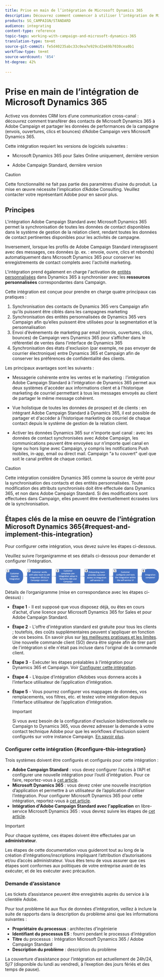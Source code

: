 ```yaml
---
title: Prise en main de l’intégration de Microsoft Dynamics 365
description: Découvrez comment commencer à utiliser l’intégration de Microsoft Dynamics 365
products: SG_CAMPAIGN/STANDARD
audience: integrating
content-type: reference
topic-tags: working-with-campaign-and-microsoft-dynamics-365
translation-type: tm+mt
source-git-commit: fe5d40235abc33c0ea7e929cd2e69b7030cea0b1
workflow-type: tm+mt
source-wordcount: '854'
ht-degree: 42%

---
```



# Prise en main de l’intégration de Microsoft Dynamics 365

Activez vos données CRM lors d’une communication cross-canal : découvrez comment transférer des contacts de Microsoft Dynamics 365 à Adobe Campaign et partager les données de performances de la campagne (envois, ouvertures, clics et bounces) d’Adobe Campaign vers Microsoft Dynamics 365.

Cette intégration requiert les versions de logiciels suivantes :

* Microsoft Dynamics 365 pour Sales Online uniquement, dernière version

* Adobe Campaign Standard, dernière version

>[!CAUTION]
>
>Cette fonctionnalité ne fait pas partie des paramètres d’usine du produit. La mise en œuvre nécessite l’implication d’Adobe Consulting. Veuillez contacter votre représentant Adobe pour en savoir plus.


## Principes

L&#39;intégration Adobe Campaign Standard avec Microsoft Dynamics 365 permet la synchronisation de toutes les données de contact disponibles dans le système de gestion de la relation client, rendant toutes les données de contact pertinentes disponibles pour les activités de campagne.

Inversement, lorsque les profils de Adobe Campaign Standard interagissent avec des messages, ces données (p. ex. : envoie, ouvre, clics et rebonds) automatiquement dans Microsoft Dynamics 365 pour conserver les enregistrements de contact complets avec l&#39;activité marketing.

L&#39;intégration prend également en charge l&#39;activation de [entités personnalisées](../../integrating/using/d365-acs-self-service-app-settings.md) dans Dynamics 365 à synchroniser avec les **ressources personnalisées** correspondantes dans Campaign.

Cette intégration est conçue pour prendre en charge quatre principaux cas pratiques :

1. Synchronisation des contacts de Dynamics 365 vers Campaign afin qu’ils puissent être ciblés dans les campagnes marketing
1. Synchronisation des entités personnalisées de Dynamics 365 vers Campaign afin qu’elles puissent être utilisées pour la segmentation et la personnalisation
1. Envoi d’événements de marketing par email (envois, ouvertures, clics, bounces) de Campaign vers Dynamics 365 pour s’afficher dans le référentiel de ventes dans l’interface de Dynamics 365
1. Synchronisation des états d&#39;exclusion (par exemple, ne pas envoyer de courrier électronique) entre Dynamics 365 et Campaign afin de conserver les préférences de confidentialité des clients.

Les principaux avantages sont les suivants :

* Messagerie cohérente entre les ventes et le marketing : l&#39;intégration Adobe Campaign Standard à l&#39;intégration de Dynamics 365 permet aux deux systèmes d&#39;accéder aux informations client et à l&#39;historique marketing de courriel permettant à tous les messages envoyés au client de partager le même message cohérent.

* Vue holistique de toutes les données de prospect et de clients : en intégrant Adobe Campaign Standard à Dynamics 365, il est possible de partager et d&#39;accéder à l&#39;historique marketing de courriel de chaque contact depuis le système de gestion de la relation client.

* Activer les données Dynamics 365 sur n&#39;importe quel canal : avec les données de contact synchronisées avec Adobe Campaign, les communications peuvent être envoyées sur n’importe quel canal en ligne ou hors ligne avec Campaign, y compris les notifications Push mobiles, in-app, email ou direct mail. Campaign &quot;a tu couvert&quot; quel que soit le canal préféré de chaque contact.

>[!CAUTION]
>
>Cette intégration considère Dynamics 365 comme la source de vérité pour la synchronisation des contacts et des entités personnalisées.  Toute modification des attributs synchronisés doit être effectuée dans Dynamics 365, et non dans Adobe Campaign Standard.  Si des modifications sont effectuées dans Campaign, elles peuvent être éventuellement écrasées lors de la synchronisation.


## Étapes clés de la mise en oeuvre de l&#39;intégration Microsoft Dynamics 365{#request-and-implement-this-integration}

Pour configurer cette intégration, vous devez suivre les étapes ci-dessous.

Veuillez suivre l’organigramme et ses détails ci-dessous pour demander et configurer l’intégration.

![](assets/provisioning-wf.png)

Détails de l’organigramme (mise en correspondance avec les étapes ci-dessus) :

* **Étape 1** - Il est supposé que vous disposez déjà, ou êtes en cours d’achat, d’une licence pour Microsoft Dynamics 365 for Sales et pour Adobe Campaign Standard.
* **Étape 2**  - L&#39;offre d&#39;intégration standard est gratuite pour tous les clients ; toutefois, des coûts supplémentaires peuvent s&#39;appliquer en fonction de vos besoins. En savoir plus sur [les meilleures pratiques et les limites](../../integrating/using/d365-acs-notices-and-recommendations.md). Une nouvelle commande client (SO) devra être signée afin de tirer parti de l&#39;intégration si elle n&#39;était pas incluse dans l&#39;original de la commande client.
* **Étape 3** - Exécuter les étapes préalables à l’intégration pour Dynamics 365 et Campaign. Voir [Configurer cette intégration](#configure-this-integration).
* **Étape 4**  - L’équipe d’intégration d’Adobes vous donnera accès à l’interface utilisateur de l’application d’intégration.
* **Étape 5**  - Vous pourrez configurer vos mappages de données, vos remplacements, vos filtres, etc. et testez votre intégration depuis l’interface utilisateur de l’application d’intégration.

   >[!IMPORTANT]
   >
   > Si vous avez besoin de la configuration d&#39;exclusion bidirectionnelle ou Campaign to Dynamics 365, vous devrez adresser la demande à votre contact technique Adobe pour que les workflows d&#39;exclusion soient configurés sur votre instance Campaign. [En savoir plus](../../integrating/using/d365-acs-notices-and-recommendations.md#opt-out).

### Configurer cette intégration {#configure-this-integration}

Trois systèmes doivent être configurés et configurés pour cette intégration :

* **Adobe Campaign Standard** : vous devez configurer l’accès à l’API et configurer une nouvelle intégration pour l’outil d’intégration. Pour ce faire, reportez-vous à [cet article](../../integrating/using/d365-acs-configure-adobe-io.md).
* **Microsoft Dynamics 365** : vous devez créer une nouvelle inscription d’application et permettre à un utilisateur de l’application d’utiliser l’intégration.  Pour configurer Microsoft Dynamics 365 pour cette intégration, reportez-vous à [cet article](../../integrating/using/d365-acs-configure-d365.md).
* **Intégration d&#39;Adobe Campaign Standard avec l&#39;application** en libre-service Microsoft Dynamics 365 : vous devrez suivre les étapes de  [cet article](../../integrating/using/d365-acs-self-service-app-control-access.md).

>[!IMPORTANT]
>
>Pour chaque système, ces étapes doivent être effectuées par un **administrateur**.
>
>Les étapes de cette documentation vous guideront tout au long de la création d’intégrations/inscriptions impliquant l’attribution d’autorisations et/ou d’accès administrateur.  Vous êtes tenu de vous assurer que ces étapes sont conformes aux politiques de votre entreprise avant de les exécuter, et de les exécuter avec précaution.


### Demande d’assistance

Les tickets d’assistance peuvent être enregistrés auprès du service à la clientèle Adobe.

Pour tout problème lié aux flux de données d’intégration, veillez à inclure la suite de rapports dans la description du problème ainsi que les informations suivantes :

* **Propriétaire du processus** : architectes d’ingénierie
* **Identifiant du processus ES** : fourni pendant le processus d’intégration
* **Titre** du processus : Intégration Microsoft Dynamics 365 / Adobe Campaign Standard
* **Description du problème** : description du problème

La couverture d’assistance pour l’intégration est actuellement de 24h/24, 5j/7 (disponible du lundi au vendredi, à l’exeption des jours fériés et des temps de pause).
